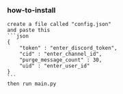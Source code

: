 ### how-to-install
    create a file called "config.json"
    and paste this
    ```json
    {
        "token" : "enter_discord_token", 
        "cid" : "enter_channel_id",
        "purge_message_count" : 30,
        "uid" : "enter_user_id"
    }
    ```
    then run main.py
